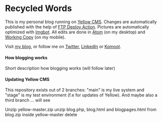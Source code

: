 # Recycled Words
This is my personal blog running on [Yellow CMS](https://github.com/datenstrom/yellow). Changes are automatically published with the help of [FTP Deploy Action](https://github.com/SamKirkland/FTP-Deploy-Action). Pictures are automatically optimized with [Imgbot](https://imgbot.net/). All edits are done in [Atom](https://atom.io/) (on my desktop) and [Working Copy](https://workingcopyapp.com/) (on my mobile).

Visit [my blog](https://gaehn.org), or follow me on [Twitter](https://twitter.com/flschr), [LinkedIn](https://www.linkedin.com/in/flschr) or [Komoot](https://www.komoot.de/user/848543125284).

#### How blogging works
Short description how blogging works (will follow later)

#### Updating Yellow CMS
This repository exists out of 2 branches: "main" is my live system and "stage" is my test environment (f.e for updates of Yellow). And maybe also a third branch ... will see

Unzip yellow-master.zip
unzip blog.php, blog.html and blogpages.html from blog.zip inside yellow-master
delete 
